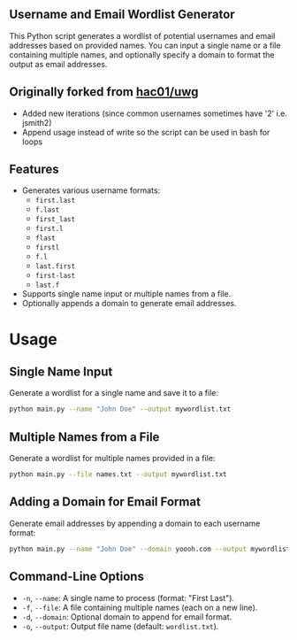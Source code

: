 ## Username and Email Wordlist Generator

This Python script generates a wordlist of potential usernames and email addresses based on provided names. You can input a single name or a file containing multiple names, and optionally specify a domain to format the output as email addresses.

## Originally forked from [hac01/uwg](https://github.com/hac01/uwg)

- Added new iterations (since common usernames sometimes have '2' i.e. jsmith2)
- Append usage instead of write so the script can be used in bash for loops

## Features

- Generates various username formats:
  - `first.last`
  - `f.last`
  - `first_last`
  - `first.l`
  - `flast`
  - `firstl`
  - `f.l`
  - `last.first`
  - `first-last`
  - `last.f`
- Supports single name input or multiple names from a file.
- Optionally appends a domain to generate email addresses.


# Usage
## Single Name Input
Generate a wordlist for a single name and save it to a file:

```bash
python main.py --name "John Doe" --output mywordlist.txt
```
## Multiple Names from a File
Generate a wordlist for multiple names provided in a file:

```bash
python main.py --file names.txt --output mywordlist.txt
```
## Adding a Domain for Email Format
Generate email addresses by appending a domain to each username format:

```bash
python main.py --name "John Doe" --domain yoooh.com --output mywordlist.txt
```

## Command-Line Options
- `-n`, `--name`: A single name to process (format: "First Last").
- `-f`, `--file`: A file containing multiple names (each on a new line).
- `-d`, `--domain`: Optional domain to append for email format.
- `-o`, `--output`: Output file name (default: `wordlist.txt`).
